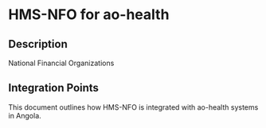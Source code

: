 # HMS-NFO for ao-health

## Description

National Financial Organizations

## Integration Points

This document outlines how HMS-NFO is integrated with ao-health systems in Angola.
